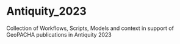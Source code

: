 # Antiquity_2023
Collection of Workflows, Scripts, Models and context in support of GeoPACHA publications in Antiquity 2023

